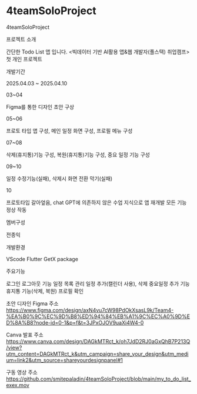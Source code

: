 # 4teamSoloProject
4teamSoloProject

프로젝트 소개

간단한 Todo List 앱 입니다.
<빅데이터 기반 AI활용 앱&웹 개발자(풀스택) 취업캠프> 첫 개인 프로젝트





개발기간


2025.04.03 ~ 2025.04.10

03~04


Figma를 통한 디자인 초안 구상


05~06


프로토 타입 앱 구성, 메인 일정 화면 구성, 프로필 메뉴 구성



07~08


삭제(휴지통)기능 구성, 복원(휴지통)기능 구성, 중요 일정 기능 구성



09~10


일정 수정기능(실패), 삭제시 화면 전환 막기(실패)


10


프로토타입 갈아엎음, chat GPT에 의존하지 않은 수업 지식으로 앱 재개발
모든 기능 정상 작동






멤버구성


전종익






개발환경


VScode
Flutter
GetX package






주요기능


로그인 로그아웃 기능
일정 목록 관리
일정 추가(캘린더 사용), 삭제
중요일정 추가 기능
휴지통 기능(삭제, 복원)
프로필 확인




초안 디자인 Figma 주소
https://www.figma.com/design/axN4vu7cW98PdOkXsasL9k/Team4-%EA%B0%9C%EC%9D%B8%ED%94%84%EB%A1%9C%EC%A0%9D%ED%8A%B8?node-id=0-1&p=f&t=3JPxOJOV9uaXi4W4-0



Canva 발표 주소
https://www.canva.com/design/DAGkMTRct_k/oh7JdD2RJ0aGxQhB7P213Q/view?utm_content=DAGkMTRct_k&utm_campaign=share_your_design&utm_medium=link2&utm_source=shareyourdesignpanel#1



구동 영상 주소
https://github.com/smitepaladin/4teamSoloProject/blob/main/my_to_do_list_exex.mov
